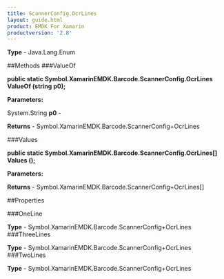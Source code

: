```yaml
---
title: ScannerConfig.OcrLines
layout: guide.html
product: EMDK For Xamarin 
productversion: '2.8' 
---
```


    

**Type** - Java.Lang.Enum

##Methods
###ValueOf

**public static Symbol.XamarinEMDK.Barcode.ScannerConfig.OcrLines ValueOf (string p0);**


        

**Parameters:**

System.String **p0**  - 
        

**Returns** - Symbol.XamarinEMDK.Barcode.ScannerConfig+OcrLines

###Values

**public static Symbol.XamarinEMDK.Barcode.ScannerConfig.OcrLines[] Values ();**


        

**Parameters:**

**Returns** - Symbol.XamarinEMDK.Barcode.ScannerConfig+OcrLines[]

##Properties

###OneLine

        

**Type** - Symbol.XamarinEMDK.Barcode.ScannerConfig+OcrLines
###ThreeLines

        

**Type** - Symbol.XamarinEMDK.Barcode.ScannerConfig+OcrLines
###TwoLines

        

**Type** - Symbol.XamarinEMDK.Barcode.ScannerConfig+OcrLines
